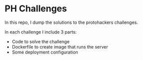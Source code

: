# PH Challenges
In this repo, I dump the solutions to the protohackers challenges.

In each challenge I include 3 parts:
- Code to solve the challenge
- Dockerfile to create image that runs the server
- Some deployment configuration
